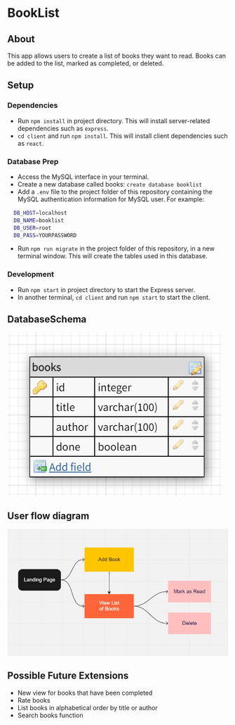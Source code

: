 # BookList

## About
This app allows users to create a list of books they want to read. Books can be added to the list, marked as completed, or deleted.

## Setup

### Dependencies

- Run `npm install` in project directory. This will install server-related dependencies such as `express`.
- `cd client` and run `npm install`. This will install client dependencies such as `react`.

### Database Prep
- Access the MySQL interface in your terminal.
- Create a new database called books: `create database booklist`
- Add a `.env` file to the project folder of this repository containing the MySQL authentication information for MySQL user. For example:

```bash
  DB_HOST=localhost
  DB_NAME=booklist
  DB_USER=root
  DB_PASS=YOURPASSWORD
```

- Run `npm run migrate` in the project folder of this repository, in a new terminal window. This will create the tables used in this database.

### Development

- Run `npm start` in project directory to start the Express server.
- In another terminal, `cd client` and run `npm start` to start the client. 

## DatabaseSchema
![Alt text](client/public/images/BookListDBSchema.png)


## User flow diagram
![Alt text](client/public/images/BookList%20UserFlow.png)



## Possible Future Extensions
- New view for books that have been completed
- Rate books
- List books in alphabetical order by title or author
- Search books function

